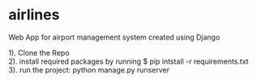 # airlines
Web App for airport management system created using Django
</br>

1). Clone the Repo
</br>
2). install required packages by running $ pip intstall -r requirements.txt
</br>
3). run the project: python manage.py runserver
